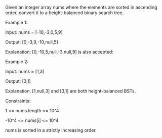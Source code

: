 Given an integer array nums where the elements are sorted in ascending order, convert it to a height-balanced binary search tree.

 

Example 1:


Input: nums = [-10,-3,0,5,9]

Output: [0,-3,9,-10,null,5]

Explanation: [0,-10,5,null,-3,null,9] is also accepted:

Example 2:


Input: nums = [1,3]

Output: [3,1]

Explanation: [1,null,3] and [3,1] are both height-balanced BSTs.
 

Constraints:

1 <= nums.length <= 10^4

-10^4 <= nums[i] <= 10^4

nums is sorted in a strictly increasing order.

